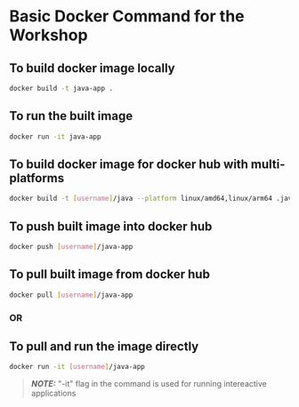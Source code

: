 # Basic Docker Command for the Workshop

## To build docker image locally
```bash
docker build -t java-app .
```

## To run the built image
```bash
docker run -it java-app
```

## To build docker image for docker hub with multi-platforms
```bash
docker build -t [username]/java --platform linux/amd64,linux/arm64 .java-app
```

## To push built image into docker hub
```bash
docker push [username]/java-app
```

## To pull built image from docker hub
```bash
docker pull [username]/java-app
```
### OR
## To pull and run the image directly
```bash
docker run -it [username]/java-app
```
> **_NOTE:_** "-it" flag in the command is used for running intereactive applications
